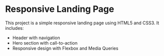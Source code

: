 # Responsive Landing Page

This project is a simple responsive landing page using HTML5 and CSS3. It includes:
- Header with navigation
- Hero section with call-to-action
- Responsive design with Flexbox and Media Queries
